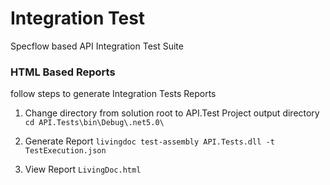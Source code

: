 ﻿# Integration Test
Specflow based API Integration Test Suite

### HTML Based Reports
follow steps to generate Integration Tests Reports

1. Change directory from solution root to API.Test Project output directory
`cd API.Tests\bin\Debug\.net5.0\`

2. Generate Report
`livingdoc test-assembly API.Tests.dll -t TestExecution.json`

3. View Report
`LivingDoc.html`